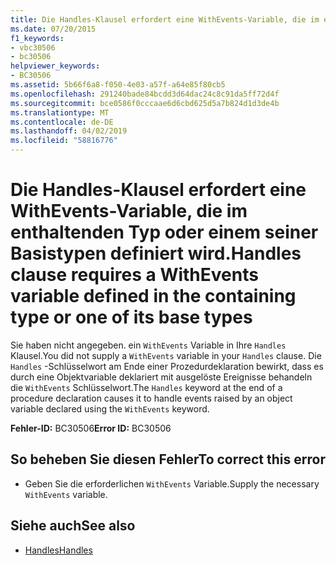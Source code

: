 ```yaml
---
title: Die Handles-Klausel erfordert eine WithEvents-Variable, die im enthaltenden Typ oder einem seiner Basistypen definiert wird.
ms.date: 07/20/2015
f1_keywords:
- vbc30506
- bc30506
helpviewer_keywords:
- BC30506
ms.assetid: 5b66f6a8-f050-4e03-a57f-a64e85f80cb5
ms.openlocfilehash: 291240bade84bcdd3d64dac24c8c91da5ff72d4f
ms.sourcegitcommit: bce0586f0cccaae6d6cbd625d5a7b824d1d3de4b
ms.translationtype: MT
ms.contentlocale: de-DE
ms.lasthandoff: 04/02/2019
ms.locfileid: "58816776"
---
```

# <a name="handles-clause-requires-a-withevents-variable-defined-in-the-containing-type-or-one-of-its-base-types"></a><span data-ttu-id="d23d6-102">Die Handles-Klausel erfordert eine WithEvents-Variable, die im enthaltenden Typ oder einem seiner Basistypen definiert wird.</span><span class="sxs-lookup"><span data-stu-id="d23d6-102">Handles clause requires a WithEvents variable defined in the containing type or one of its base types</span></span>
<span data-ttu-id="d23d6-103">Sie haben nicht angegeben. ein `WithEvents` Variable in Ihre `Handles` Klausel.</span><span class="sxs-lookup"><span data-stu-id="d23d6-103">You did not supply a `WithEvents` variable in your `Handles` clause.</span></span> <span data-ttu-id="d23d6-104">Die `Handles` -Schlüsselwort am Ende einer Prozedurdeklaration bewirkt, dass es durch eine Objektvariable deklariert mit ausgelöste Ereignisse behandeln die `WithEvents` Schlüsselwort.</span><span class="sxs-lookup"><span data-stu-id="d23d6-104">The `Handles` keyword at the end of a procedure declaration causes it to handle events raised by an object variable declared using the `WithEvents` keyword.</span></span>  
  
 <span data-ttu-id="d23d6-105">**Fehler-ID:** BC30506</span><span class="sxs-lookup"><span data-stu-id="d23d6-105">**Error ID:** BC30506</span></span>  
  
## <a name="to-correct-this-error"></a><span data-ttu-id="d23d6-106">So beheben Sie diesen Fehler</span><span class="sxs-lookup"><span data-stu-id="d23d6-106">To correct this error</span></span>  
  
-   <span data-ttu-id="d23d6-107">Geben Sie die erforderlichen `WithEvents` Variable.</span><span class="sxs-lookup"><span data-stu-id="d23d6-107">Supply the necessary `WithEvents` variable.</span></span>  
  
## <a name="see-also"></a><span data-ttu-id="d23d6-108">Siehe auch</span><span class="sxs-lookup"><span data-stu-id="d23d6-108">See also</span></span>

- [<span data-ttu-id="d23d6-109">Handles</span><span class="sxs-lookup"><span data-stu-id="d23d6-109">Handles</span></span>](../../../visual-basic/language-reference/statements/handles-clause.md)
